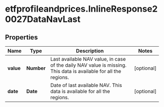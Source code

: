 # etfprofileandprices.InlineResponse20027DataNavLast

## Properties

Name | Type | Description | Notes
------------ | ------------- | ------------- | -------------
**value** | **Number** | Last available NAV value, in case of the daily NAV value is missing. This data is available for all the regions. | [optional] 
**date** | **Date** | Date of last available NAV. This data is available for all the regions. | [optional] 



